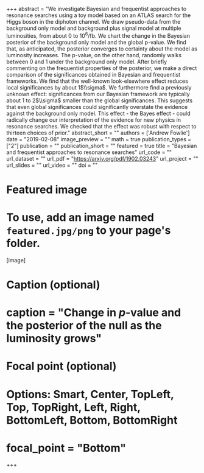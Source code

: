 +++
abstract = "We investigate Bayesian and frequentist approaches to resonance searches using a toy model based on an ATLAS search for the Higgs boson in the diphoton channel. We draw pseudo-data from the background only model and background plus signal model at multiple luminosities, from about 0 to 10${}^6$/fb. We chart the change in the Bayesian posterior of the background only model and the global p-value. We find that, as anticipated, the posterior converges to certainty about the model as luminosity increases. The p-value, on the other hand, randomly walks between 0 and 1 under the background only model. After briefly commenting on the frequentist properties of the posterior, we make a direct comparison of the significances obtained in Bayesian and frequentist frameworks. We find that the well-known look-elsewhere effect reduces local significances by about 1$\\sigma$. We furthermore find a previously unknown effect: significances from our Bayesian framework are typically about 1 to 2$\\sigma$ smaller than the global significances. This suggests that even global significances could significantly overstate the evidence against the background only model. This effect - the Bayes effect - could radically change our interpretation of the evidence for new physics in resonance searches. We checked that the effect was robust with respect to thirteen choices of prior."
abstract_short = ""
authors = ['Andrew Fowlie']
date = "2019-02-08"
image_preview = ""
math = true
publication_types = ["2"]
publication = ""
publication_short = ""
featured = true
title = "Bayesian and frequentist approaches to resonance searches"
url_code = ""
url_dataset = ""
url_pdf = "https://arxiv.org/pdf/1902.03243"
url_project = ""
url_slides = ""
url_video = ""
doi = ""

# Featured image
# To use, add an image named `featured.jpg/png` to your page's folder. 
[image]
  # Caption (optional)
  # caption = "Change in $p$-value and the posterior of the null as the luminosity grows"

  # Focal point (optional)
  # Options: Smart, Center, TopLeft, Top, TopRight, Left, Right, BottomLeft, Bottom, BottomRight
  # focal_point = "Bottom"
+++

